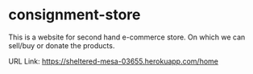 # consignment-store
This is a website for second hand e-commerce store. On which we can sell/buy or donate the products.  

URL Link: https://sheltered-mesa-03655.herokuapp.com/home
